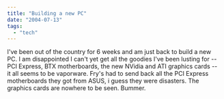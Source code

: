 ```yaml
---
title: "Building a new PC"
date: "2004-07-13"
tags: 
  - "tech"
---
```


I've been out of the country for 6 weeks and am just back to build a new PC. I am disappointed I can't yet get all the goodies I've been lusting for -- PCI Express, BTX motherboards, the new NVidia and ATI graphics cards -- it all seems to be vaporware. Fry's had to send back all the PCI Express motherboards they got from ASUS, i guess they were disasters. The graphics cards are nowhere to be seen. Bummer.
